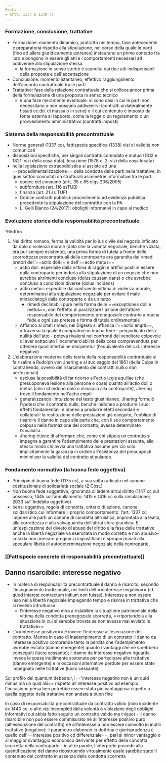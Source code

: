```yaml
---
Fonti 
- artt. 1337 e 1338 cc
---
```

### Formazione, conclusione, trattative
- Formazione: momento dinamico, protratto nel tempo, fase antecedente e preparatoria rispetto alla stipulazione, nel corso della quale le parti (fino ad allora giuridicamente estranee) instaurano un primo contatto fra loro e pongono in essere gli atti e i comportamenti necessari ad addivenire alla stipulazione stessa.
	- la formazione in senso stretto è scandita dai due atti indispensabili della proposta e dell'accettazione
- Conclusione: momento istantaneo, effettivo raggiungimento dell'accordo contrattuale tra le parti
- Trattative: fase della relazione contrattuale che si colloca ancor prima della formulazione di una proposta in senso tecnico
	- è una fase meramente eventuale: vi sono casi in cui le parti non necessitano o non possono addivenirvi (contratti unilateralmente fissati cc.dd. di massa o in serie) o il cui contenuto è imposto da fonte esterna al rapporto, come la legge o un regolamento o un provvedimento amministrativo (contratti imposti)

### Sistema della responsabilità precontrattuale
- Norme generali (1337 cc), fattispecie specifica (1338) vizi di validità non comunicati
- disposizioni specifiche, per singoli contratti: comodato e mutuo (1812 e 1821: vizi della cosa data), locazione (1578 c. 2: vizi della cosa locata)
- nella legislazione extracodicistica si assiste ad una ==procedimentalizzazione== della condotta delle parti nelle trattative, in quei settori connotati da strutturali asimmetrie informative tra le parti:
	- codice del consumo (artt. 35 e 85 dlgs 206/2005)
	- subfornitura (art. 116 ssTUB)
	- finanza (art. 21 ss TUF)
	- Codice contratti pubblici: procedimento ad evidenza pubblica precedente la stipulazione del contrattto con la PA
	- L. Gelli Bianco (24/2017): obblighi informativi in capo al medico

### Evoluzione storica della responsabilità precontrattuale

^65df55

1. Nel diritto romano, ferma la validità per lo ius civile del negozio inficiato da dolo o violenza morale (dato che la volontà negoziale, benché viziata, era pur sempre esistente), una prima forma di tutela a fronte delle scorrettezze precontrattuali della controparte era garantita dai rimedi pretori dell'==actio doli== e dell'==actio metus==
	- actio doli: esperibile dalla vittima di raggiri e artifici posti in essere dalla controparte per indurla alla stipulazione di un negozio che non avrebbe altrimenti concluso (dolus causam dans) o che avrebbe concluso a condizioni diverse (dolus incidens)
	- actio metus: esperibile dal contraente vittima di violenza morale, determinatosi alla stipulazione negoziale per evitare il male minacciatogli dalla controparte o da un terzo
		- rimedi declinabili pure nella forma delle ==exceptiones doli e metus==, con l'effetto di paralizzare l'azione dell'attore responsabile del comportamento prenegoziale contrario a buona fede e ogni sua pretesa e forma di tutela ordinamentale
	- Affianco ai citati rimedi, nel Digesto si affianca l'==actio empti==, attraverso la quale il compratore in buona fede - pregiudicato della nullità dell'atto - poteva rivalersi nei confronti del venditore colpevole di aver sottaciuto l'incommerciabilità della cosa compravenduta per ottenere quod interfui ne deciperetur (l'equivalente del c.d. interesse negativo)
2. L'elaborazione moderna della teoria della responsabilità contrattuale si fa risalire a Rudolph von Jhering e al suo saggio del 1861 (della Culpa in contrahendo, ovvero del risarcimento dei contratti nulli o non perfezionati)
	- esclusa la possibilità di far ricorso all'actio legis aquiliae (che presupponeva lesione alla persone o cose) quanto all'actio doli o metus (che richiedono dolo o minaccia alla controparte), Jhering trovò il fondamento nell'actio empti
	- generalizzando l'intuizione del testo giustinianeo, Jhering formulò l'ipotesi che il contratto nullo, benché inidoneo a produrre i suoi effetti fondamentali, è idoneo a produrre efetti secondari e collaterali: la restituzione delle prestazioni già eseguite, l'obbligo di risarcire il danno in capo alla parte che, con il suo comportamento colposo nella formazione del contratto, avesse determinato l'invalidità.
	- Jhering ritiene di affermare che, come chi stipula un contratto si impegna a garantire l'adempimento delle prestazioni assunte, allo stesso modo chi avvia una trattativa assume per ciò solo implicitamente la garanzia in ordine all'esistenza dei presupposti minimi per la validità del contratto stipulando.

### Fondamento normativo (la buona fede oggettiva)
- Principio di buona fede (1175 cc), a sua volta radicato nel canone costituzionale di solidarietà sociale (2 Cost.)
- Non buona fede soggettiva, ignoranza di ledere altrui diritto (1147 cc sul possesso; 1445 sull'annullamento; 1415 e 1416 cc sulla simulazione; 2033 sull'indebito oggettivo)
- bensì oggettiva, regola di condotta, criterio di azione, canone solidaristico cui informare il proprio comportamento: l'art. 1337 cc impone alle parti un canone di condotta altruistica, improntata alla lealtà, alla correttezza e alla salvaguardia dell'altrui sfera giuridica. E' un'esplicazione del divieto di abuso del diritto alla fase delle trattative: anche la libertà negoziale va esercitata in modo corretto e non abusivo-così da non arrecare pregiudizi ingiustificati e sproporzionati alla speculare libetà di autodeterminazione negoziale della controparte.

### [[Fattispecie concrete di responsabilità precontrattuale]]

## Danno risarcibile: interesse negativo
- In materia di responsabilità precontrattuale il danno è risarcito, secondo l'insegnamento tradizionale, nei limiti dell'==interesse negativo== (id quod interest contractum initium non fuisse). Interesse a non essere leso nella libertà negoziale impiegando tempo e risorse in trattative che si rivelino infruttuose
	- l'interesse negativo mira a ristabilire la situazione patrimoniale della vittima della condotta prenegoziale scorretta, ==riportandola alla situazione in cui si sarebbe trovata se non avesse mai avviato le trattative==
- L'==interesse positivo== è invece l'interesse all'esecuzione del contratto. Mentre in caso di inadempimento di un contratto il danno da interesse positivo comprende tanto la perdita che l'adempimento avrebbe evitato (danno emergente) quanto i vantaggi che ne sarebbero conseguiti (lucro cessante); il danno da interesse negativo riguarda invece le spese inutilmente sostenute per partecipare alle trattative (danno emergente) e le occasioni alternative perdute per essere stato impegnato nelle trattative (lucro cessante)

Sul profilo del quantum debeatur, l=='interesse negativo non è un quid minus ma un quid alii== rispetto all'interesse positivo
	ad esempio l'occasione persa ben potrebbe essere stata più vantaggiosa rispetto a quella oggetto della trattativa non andata a buon fine

In caso di responsabilità precontrattuale da contratto valido (dolo incidente ex 1440 cc; o altri vizi incompleti della volontà o violazione degli obblighi informativi cui abbia fatto seguito un contratto valido ma iniquo) - il danno risarcibile non può essere commisurato nè all'interesse positivo puro (all'esecuzione del contratto) nè all'interesse a non essere coinvolto in inutili trattative (negativo): il parametro elaborato in dottrina e giurisprudenza è quello dell'==interesse positivo cd differenziale==, pari al minor vantaggio o al maggior svantaggio economico derivante per effetto della condotta scorretta della controparte
	- in altre parole, l'interprete procede alla quantificazione del danno ricostruendo virtualmente quale sarebbe stato il contenuto del contratto in assenza della condotta scorretta